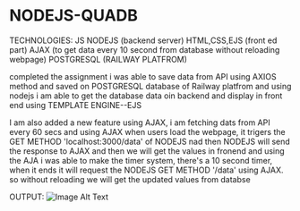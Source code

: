 # NODEJS-QUADB

TECHNOLOGIES:
JS
NODEJS (backend server)
HTML,CSS,EJS (front ed part)
AJAX (to get data every 10 second from database without reloading webpage)
POSTGRESQL (RAILWAY PLATFROM) 


completed the assignment i was able to save data from API using AXIOS method and saved on POSTGRESQL database of Railway platfrom and using nodejs i am able to get the database data oin backend and display in front end using TEMPLATE ENGINE--EJS 

I am also added a new feature using AJAX, i am fetching dats from API every 60 secs and using AJAX when users load the webpage, it trigers the GET METHOD 'localhost:3000/data' of NODEJS nad then NODEJS will send the response to AJAX and then we will get the values in fronend and using the AJA i was able to make the timer system, there's a 10 second timer, when it ends it will request the NODEJS GET METHOD '/data' using AJAX. so without reloading we will get the updated values from databse

OUTPUT:
![Image Alt Text]('[https://github.com/Mrprayag077/NODEJS-QUADB/blob/main/1.png](https://github.com/Mrprayag077/NODEJS-QUADB/blob/main/1.png?raw=true)')
